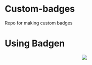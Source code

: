 # Custom-badges
Repo for making custom badges

# Using Badgen   
<p align="center">
  <a href="https://badgen.net/badge/hello/world/red?icon=github"><img src="https://badgen.net/badge/hello/world/red?icon=github"/></a>
</p>

